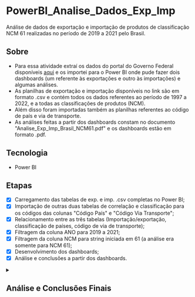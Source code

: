 # PowerBI_Analise_Dados_Exp_Imp
Análise de dados de exportação e importação de produtos de classificação NCM 61 realizadas no período de 2019 a 2021 pelo Brasil.

## Sobre

- Para essa atividade extraí os dados do portal do Governo Federal disponíveis [aqui](https://dados.gov.br/dataset/estatisticos-do-comercio-exterior-brasileiro-de-bens/resource/d45d96ff-41e1-4c5e-bddd-5b633e1926a4?inner_span=True) e os importei para o Power BI onde pude fazer dois dashboards (um referente às exportações e outro às importações) e algumas análises.
- As planilhas de exportação e importação disponíveis no link são em formato .csv e contém todos os dados referentes ao período de 1997 a 2022, e a todas as classificações de produtos (NCM).
- Além disso foram importadas também as planilhas referentes ao código de país e via de transporte.
- As análises feitas a partir dos dashboards constam no documento "Analise_Exp_Imp_Brasil_NCM61.pdf" e os dashboards estão em formato .pdf.

## Tecnologia

  - Power BI
  
## Etapas
  
- [x] Carregamento das tabelas de exp. e imp. .csv completas no Power BI;
- [x] Importação de outras duas tabelas de correlação e classificação para os códigos das colunas "Código País" e "Código Via Transporte";
- [x] Relacionamento entre as três tabelas (Importação/exportação, classificação de países, código de via de transporte);
- [x] Filtragem da coluna ANO para 2019 a 2021;
- [x] Filtragem da coluna NCM para string iniciada em 61 (a análise era somente para NCM 61);
- [x] Desenvolvimento dos dashboards;
- [x] Análise e conclusões a partir dos dashboards.

<details>
  <summary><h2>Análise e Conclusões Finais</h2></summary>

# EXPORTAÇÕES

## Exportações por Ano:
- Ao todo foram 80.066 exportações no período analisado, somando um valor total de US$ 260.84 milhões.
- Em 2019 foram 26.673 exportações, em 2020 23.137 e em 2021 30.256 exportações.
- O número de exportações de 2021 é maior em relação ao de 2019, o que é um bom sinal. O ano de 2020 apresenta o menor número dentre os 3 anos. Provavelmente isso se dá em decorrência da pandemia.

## Exportações por País:
- O top 10 países para os quais o Brasil mais exporta não mudou desde 2019. Segue com as mesmas posições: Paraguai, Estados Unidos, Uruguai, Bolívia, Chile, Portugal, Japão, Costa Rica, Argentina e Equador, nessa ordem.
- Porém no ano de 2021 os Estados Unidos vêm alcançando o Paraguai e praticamente empatando no número de exportações (Paraguai com 3.495 e Estados Unidos com 3.477). Dessa forma espera-se que os Estados Unidos alcancem a primeira posição no ano de 2022.
- Além disso o top 3, 4 e 5 ocupados por Uruguai, Bolívia e Chile, respectivamente, apresentavam uma diferença no número de exportações bem delimitada. No ano de 2021 a diferença se torna mínima. Bolívia e Chile exibem números parecidos.

## Exportações por Mês:
- Dezembro é o mês com o maior número de exportações, seguido por junho, considerando todo o período analisado.
- Janeiro é o mês com o menor número de exportações, seguido por fevereiro.
- Do mês de março a abril o número de exportações passa a alcançar a média anual.

## Vias de Transporte:
- A via de transporte mais utilizada é a via aérea seguida por rodoviária e marítima.
- A via aérea é majoritariamente o transporte padrão para os Estados Unidos, Chile, Portugal, Japão, Costa Rica e Equador.
- Para o Paraguai, Uruguai e Argentina as exportações são em sua maioria por via rodoviária.
- Para a Bolívia fica dividido entre via aérea e rodoviária, porém a última é mais frequente.
- A via marítima, terceiro maior meio utilizado é mais frequente em exportações para a Costa Rica.

# IMPORTAÇÕES

## Importações por Ano:
- Ao todo foram 68.960 importações no período analisado, somando um valor total de US$ 2.09 bilhões.
- Em 2019 foram 26.917 importações, em 2020 19.679 e em 2021 22.364 importações.
- O número de importações no ano de 2021 é menor que no ano de 2019, uma queda significativa. Em 2020 também houve uma baixa, como no caso das exportações, porém até o ano seguinte houve uma pequena crescente.

## Importações por País:
- O top 10 países dos quais o Brasil mais importa também não mudou desde o ano de 2019. É liderado pela China com uma grande diferença da Itália, e Vietnã, segundo e terceiro países respectivamente.
- A tendência é que permaneça na mesma ordem, pois os países apresentam uma crescente parelha entre os anos.

## Importações por Mês:
- Fevereiro é o mês com maior número de importações, seguido por março.
- Abril é o mês com o menor número de importações, seguido por junho.
- Abril, maio, junho, julho, outubro, novembro e dezembro ficam abaixo da média anual de importações, considerando todo o período.

## Vias de Transporte:
- A via de transporte mais utilizada nas importações é a via marítima, seguida por aérea e por entradas/saídas fictas.
- A via marítima é a mais frequente em importações da China, Vietnã, Bangladesh, Camboja e Sri Lanka. Os outros países utilizam mais as vias aéreas.
</details>
